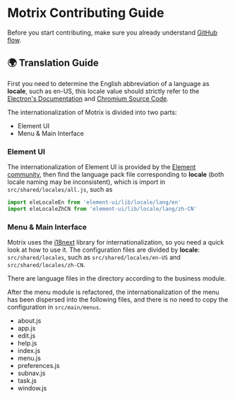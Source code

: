 # Motrix Contributing Guide

Before you start contributing, make sure you already understand [GitHub flow](https://guides.github.com/introduction/flow/).

## 🌍 Translation Guide

First you need to determine the English abbreviation of a language as **locale**, such as en-US, this locale value should strictly refer to the [Electron's Documentation](https://www.electronjs.org/docs/api/app#appgetlocale) and [Chromium Source Code](https://source.chromium.org/chromium/chromium/src/+/main:ui/base/l10n/l10n_util.cc).

The internationalization of Motrix is divided into two parts:

- Element UI
- Menu & Main Interface

### Element UI

The internationalization of Element UI is provided by the [Element community](http://element.eleme.io/#/en-US/component/i18n), then find the language pack file corresponding to **locale** (both locale naming may be inconsistent), which is import in `src/shared/locales/all.js`, such as

```javascript
import eleLocaleEn from 'element-ui/lib/locale/lang/en'
import eleLocaleZhCN from 'element-ui/lib/locale/lang/zh-CN'
```

### Menu & Main Interface

Motrix uses the [i18next](https://www.i18next.com/overview/getting-started) library for internationalization, so you need a quick look at how to use it.
The configuration files are divided by **locale**: `src/shared/locales`, such as `src/shared/locales/en-US` and `src/shared/locales/zh-CN`.

There are language files in the directory according to the business module.

After the menu module is refactored, the internationalization of the menu has been dispersed into the following files, and there is no need to copy the configuration in `src/main/menus`.

- about.js
- app.js
- edit.js
- help.js
- index.js
- menu.js
- preferences.js
- subnav.js
- task.js
- window.js
